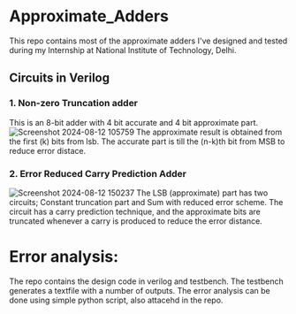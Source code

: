 # Approximate_Adders
This repo contains most of the approximate adders I've designed and tested during my Internship at National Institute of Technology, Delhi.
## Circuits in Verilog
### 1. Non-zero Truncation adder
This is an 8-bit adder with 4 bit accurate and 4 bit approximate part.
![Screenshot 2024-08-12 105759](https://github.com/user-attachments/assets/e1e0404e-1b4b-4cb6-9195-e10306b131dd)
The approximate result is obtained from the first (k) bits from lsb. The accurate part is till the (n-k)th bit from MSB to reduce error distace.

### 2. Error Reduced Carry Prediction Adder
![Screenshot 2024-08-12 150237](https://github.com/user-attachments/assets/b9418c88-c4c2-4d16-b083-d7ff055afca9)
The LSB (approximate) part has two circuits; Constant truncation part and Sum with reduced error scheme.
The circuit has a carry prediction technique, and the approximate bits are truncated whenever a carry is produced to reduce the error distance.

# Error analysis:
The repo contains the design code in verilog and testbench.
The testbench generates a textfile with a number of outputs. The error analysis can be done using simple python script, also attacehd in the repo.
